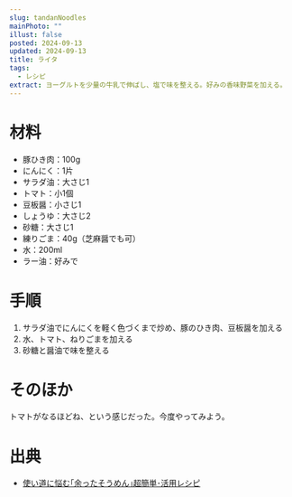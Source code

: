 ```yaml
---
slug: tandanNoodles
mainPhoto: ""
illust: false
posted: 2024-09-13
updated: 2024-09-13
title: ライタ
tags:
  - レシピ
extract: ヨーグルトを少量の牛乳で伸ばし、塩で味を整える。好みの香味野菜を加える。
---
```


# 材料

- 豚ひき肉：100g
- にんにく：1片
- サラダ油：大さじ1
- トマト：小1個
- 豆板醤：小さじ1
- しょうゆ：大さじ2
- 砂糖：大さじ1
- 練りごま：40g（芝麻醤でも可）
- 水：200ml
- ラー油：好みで

# 手順

  1. サラダ油でにんにくを軽く色づくまで炒め、豚のひき肉、豆板醤を加える
  2. 水、トマト、ねりごまを加える
  3. 砂糖と醤油で味を整える

# そのほか

トマトがなるほどね、という感じだった。今度やってみよう。

# 出典

- [使い道に悩む｢余ったそうめん｣超簡単･活用レシピ](https://toyokeizai.net/articles/-/827205?page=3)